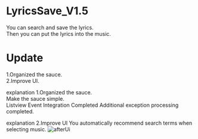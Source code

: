 # LyricsSave_V1.5
You can search and save the lyrics.         
Then you can put the lyrics into the music.     

# Update
1.Organized the sauce.            
2.Improve UI.         

explanation 1.Organized the sauce.    
Make the sauce simple.  
Listview Event Integration Completed
Additional exception processing completed.


explanation 2.Improve UI
You automatically recommend search terms when selecting music.
![afterUi](https://user-images.githubusercontent.com/90036120/134807628-b48fb4cb-36e9-4c23-9772-5f1021f00f28.JPG)
